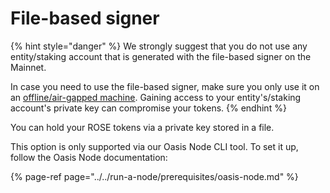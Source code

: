 # File-based signer

{% hint style="danger" %}
We strongly suggest that you do not use any entity/staking account that is generated with the file-based signer on the Mainnet.  
  
In case you need to use the file-based signer, make sure you only use it on an [offline/air-gapped machine](https://en.wikipedia.org/wiki/Air_gap_%28networking%29). Gaining access to your entity's/staking account's private key can compromise your tokens.
{% endhint %}

You can hold your ROSE tokens via a private key stored in a file.

This option is only supported via our Oasis Node CLI tool. To set it up, follow the Oasis Node documentation:

{% page-ref page="../../run-a-node/prerequisites/oasis-node.md" %}



